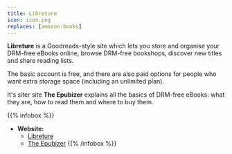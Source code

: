 ```yaml
---
title: Libreture
icon: icon.png
replaces: [amazon-books]
---
```


**Libreture** is a Goodreads-style site which lets you store and organise your DRM-free eBooks online, browse DRM-free bookshops, discover new titles and share reading lists. 

The basic account is free, and there are also paid options for people who want extra storage space (including an unlimited plan).

It's siter site **The Epubizer** explains all the basics of DRM-free eBooks: what they are, how to read them and where to buy them.

{{% infobox %}}
- **Website:** 
    - [Libreture](https://www.libreture.com/)
    - [The Epubizer](https://theepubizer.com/)
{{% /infobox %}}